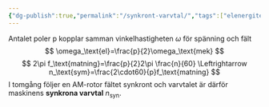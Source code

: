 ```yaml
---
{"dg-publish":true,"permalink":"/synkront-varvtal/","tags":["elenergiteknik"]}
---
```


Antalet poler p kopplar samman vinkelhastigheten $\omega$ för spänning och fält
$$
\omega_\text{el}=\frac{p}{2}\omega_\text{mek}
$$
$$
2\pi f_\text{matning}=\frac{p}{2}2\pi \frac{n}{60} \Leftrightarrow n_\text{sym}=\frac{2\cdot60}{p}f_\text{matning}
$$
I tomgång följer en AM-rotor fältet synkront och varvtalet är därför maskinens **synkrona varvtal** $n_\text{syn}$.

